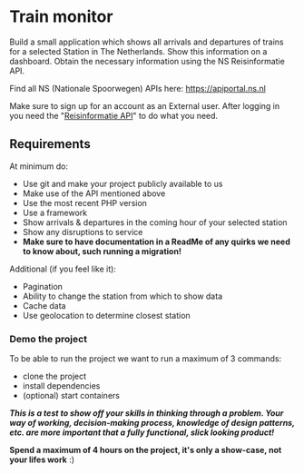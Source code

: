 # Train monitor

Build a small application which shows all arrivals and departures of trains for a selected Station in The Netherlands.
Show this information on a dashboard. Obtain the necessary information using the NS Reisinformatie API.

Find all NS (Nationale Spoorwegen) APIs here: https://apiportal.ns.nl

Make sure to sign up for an account as an External user. After logging in you need
the "[Reisinformatie API](https://apiportal.ns.nl/docs/services/reisinformatie-api/operations/getArrivals)" to do what
you need.

## Requirements

At minimum do:

- Use git and make your project publicly available to us
- Make use of the API mentioned above
- Use the most recent PHP version
- Use a framework
- Show arrivals & departures in the coming hour of your selected station
- Show any disruptions to service
- **Make sure to have documentation in a ReadMe of any quirks we need to know about, such running a migration!**

Additional (if you feel like it):

- Pagination
- Ability to change the station from which to show data
- Cache data
- Use geolocation to determine closest station

### Demo the project

To be able to run the project we want to run a maximum of 3 commands:

- clone the project
- install dependencies
- (optional) start containers

_**This is a test to show off your skills in thinking through a problem. Your way of working, decision-making process,
knowledge of design patterns, etc. are more important that a fully functional, slick looking product!**_

**Spend a maximum of 4 hours on the project, it's only a show-case, not your lifes work** :) 

